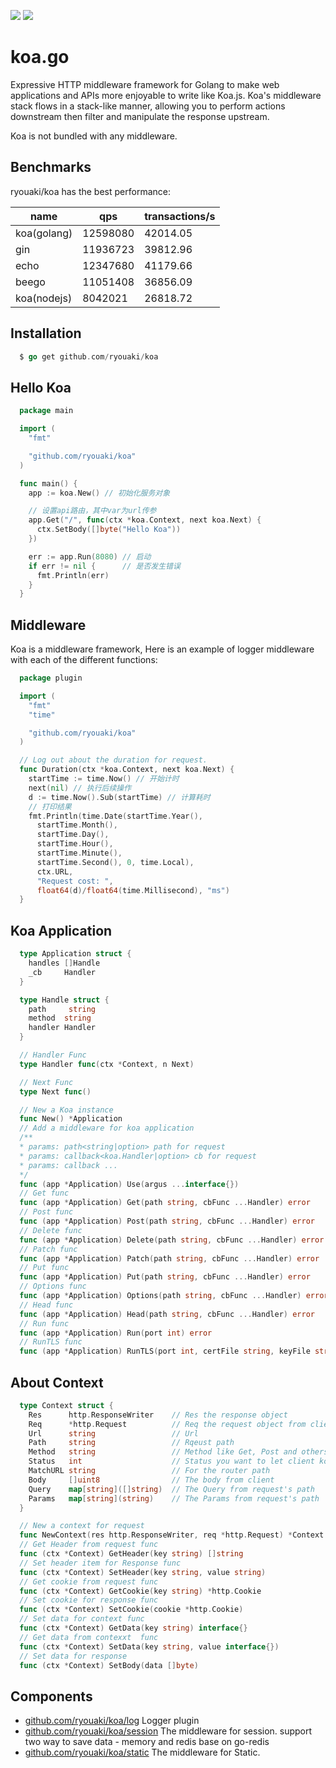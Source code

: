 ![](https://www.oscs1024.com/platform/badge/ryouaki/koa.svg)
![](https://goreportcard.com/badge/github.com/ryouaki/koa)

# koa.go
Expressive HTTP middleware framework for Golang to make web applications and APIs more enjoyable to write like Koa.js. Koa's middleware stack flows in a stack-like manner, allowing you to perform actions downstream then filter and manipulate the response upstream.

Koa is not bundled with any middleware.

## Benchmarks
ryouaki/koa has the best performance:

| name | qps | transactions/s |
|--|--|--|
|koa(golang) | 12598080 | 42014.05 |
|gin | 11936723 | 39812.96 |
|echo | 12347680 | 41179.66	 |
|beego | 11051408 | 36856.09 |
|koa(nodejs) | 8042021 | 26818.72	 |

## Installation
```go
  $ go get github.com/ryouaki/koa
```

## Hello Koa
```go
  package main

  import (
    "fmt"

    "github.com/ryouaki/koa"
  )

  func main() {
    app := koa.New() // 初始化服务对象

    // 设置api路由，其中var为url传参
    app.Get("/", func(ctx *koa.Context, next koa.Next) {
      ctx.SetBody([]byte("Hello Koa"))
    })

    err := app.Run(8080) // 启动
    if err != nil {      // 是否发生错误
      fmt.Println(err)
    }
  }
```

## Middleware
Koa is a middleware framework, Here is an example of logger middleware with each of the different functions:

```go
  package plugin

  import (
    "fmt"
    "time"

    "github.com/ryouaki/koa"
  )

  // Log out about the duration for request.
  func Duration(ctx *koa.Context, next koa.Next) {
    startTime := time.Now() // 开始计时
    next(nil) // 执行后续操作
    d := time.Now().Sub(startTime) // 计算耗时
    // 打印结果
    fmt.Println(time.Date(startTime.Year(),
      startTime.Month(),
      startTime.Day(),
      startTime.Hour(),
      startTime.Minute(),
      startTime.Second(), 0, time.Local),
      ctx.URL,
      "Request cost: ",
      float64(d)/float64(time.Millisecond), "ms")
  }
```




## Koa Application
```go
  type Application struct {
    handles []Handle
    _cb     Handler
  }

  type Handle struct {
    path     string
    method  string
    handler Handler
  }

  // Handler Func
  type Handler func(ctx *Context, n Next)

  // Next Func
  type Next func()

  // New a Koa instance
  func New() *Application
  // Add a middleware for koa application
  /**
  * params: path<string|option> path for request
  * params: callback<koa.Handler|option> cb for request
  * params: callback ...
  */
  func (app *Application) Use(argus ...interface{})
  // Get func
  func (app *Application) Get(path string, cbFunc ...Handler) error
  // Post func
  func (app *Application) Post(path string, cbFunc ...Handler) error
  // Delete func
  func (app *Application) Delete(path string, cbFunc ...Handler) error
  // Patch func
  func (app *Application) Patch(path string, cbFunc ...Handler) error 
  // Put func
  func (app *Application) Put(path string, cbFunc ...Handler) error
  // Options func
  func (app *Application) Options(path string, cbFunc ...Handler) error
  // Head func
  func (app *Application) Head(path string, cbFunc ...Handler) error
  // Run func
  func (app *Application) Run(port int) error 
  // RunTLS func
  func (app *Application) RunTLS(port int, certFile string, keyFile string) error 
```

## About Context
```go
  type Context struct {
    Res      http.ResponseWriter    // Res the response object
    Req      *http.Request          // Req the request object from client
    Url      string                 // Url
    Path     string                 // Rqeust path
    Method   string                 // Method like Get, Post and others
    Status   int                    // Status you want to let client konw for the request
    MatchURL string                 // For the router path
    Body     []uint8                // The body from client
    Query    map[string]([]string)  // The Query from request's path
    Params   map[string](string)    // The Params from request's path
  }

  // New a context for request
  func NewContext(res http.ResponseWriter, req *http.Request) *Context
  // Get Header from request func
  func (ctx *Context) GetHeader(key string) []string 
  // Set header item for Response func
  func (ctx *Context) SetHeader(key string, value string)
  // Get cookie from request func
  func (ctx *Context) GetCookie(key string) *http.Cookie
  // Set cookie for response func
  func (ctx *Context) SetCookie(cookie *http.Cookie)
  // Set data for context func
  func (ctx *Context) GetData(key string) interface{}
  // Get data from contexxt  func
  func (ctx *Context) SetData(key string, value interface{})
  // Set data for response
  func (ctx *Context) SetBody(data []byte)
```

## Components
- [github.com/ryouaki/koa/log](https://github.com/ryouaki/koa/blob/main/log/log.md) Logger plugin
- [github.com/ryouaki/koa/session](https://github.com/ryouaki/koa/blob/main/session/session.md) The middleware for session. support two way to save data - memory and redis base on go-redis
- [github.com/ryouaki/koa/static](https://github.com/ryouaki/koa/blob/main/static/static.md) The middleware for Static.
